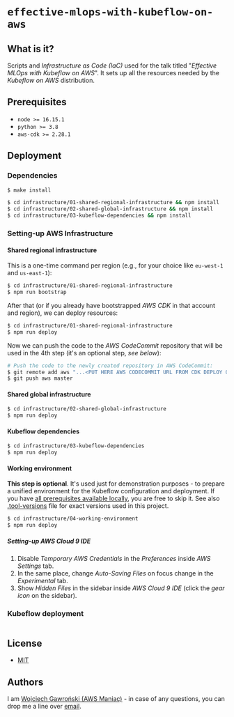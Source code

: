 # `effective-mlops-with-kubeflow-on-aws`

## What is it?

Scripts and *Infrastructure as Code (IaC)* used for the talk titled "*Effective MLOps with Kubeflow on AWS*". It sets up all the resources needed by the *Kubeflow on AWS* distribution.

## Prerequisites

- `node >= 16.15.1`
- `python >= 3.8`
- `aws-cdk >= 2.28.1`

## Deployment

### Dependencies

```bash
$ make install

$ cd infrastructure/01-shared-regional-infrastructure && npm install
$ cd infrastructure/02-shared-global-infrastructure && npm install
$ cd infrastructure/03-kubeflow-dependencies && npm install
```

### Setting-up AWS Infrastructure

#### Shared regional infrastructure

This is a one-time command per region (e.g., for your choice like `eu-west-1` and `us-east-1`):

```bash
$ cd infrastructure/01-shared-regional-infrastructure
$ npm run bootstrap
```

After that (or if you already have bootstrapped *AWS CDK* in that account and region), we can deploy resources:

```bash
$ cd infrastructure/01-shared-regional-infrastructure
$ npm run deploy
```

Now we can push the code to the *AWS CodeCommit* repository that will be used in the 4th step (it's an optional step, *see below*):

```bash
# Push the code to the newly created repository in AWS CodeCommit:
$ git remote add aws "...<PUT HERE AWS CODECOMMIT URL FROM CDK DEPLOY OUTPUT>..."
$ git push aws master
```

#### Shared global infrastructure

```bash
$ cd infrastructure/02-shared-global-infrastructure
$ npm run deploy
```

#### Kubeflow dependencies

```bash
$ cd infrastructure/03-kubeflow-dependencies
$ npm run deploy
```

#### Working environment

**This step is optional**. It's used just for demonstration purposes - to prepare a unified environment for the Kubeflow configuration and deployment. If you have [all prerequisites available locally](https://awslabs.github.io/kubeflow-manifests/docs/deployment/prerequisites/), you are free to skip it. See also [.tool-versions](./.tool-versions) file for exact versions used in this project.

```bash
$ cd infrastructure/04-working-environment
$ npm run deploy
```

##### Setting-up *AWS Cloud 9 IDE*

1. Disable *Temporary AWS Credentials* in the *Preferences* inside *AWS Settings* tab.
2. In the same place, change *Auto-Saving Files* on focus change in the *Experimental* tab.
3. Show *Hidden Files* in the sidebar inside *AWS Cloud 9 IDE* (click the *gear icon* on the sidebar).

### Kubeflow deployment

```bash
```

## License

- [MIT](LICENSE.md)

## Authors

I am [Wojciech Gawroński (AWS Maniac)](https://awsmaniac.com) - in case of any questions, you can drop me a line over [email](mailto:hello@awsmaniac.com).
